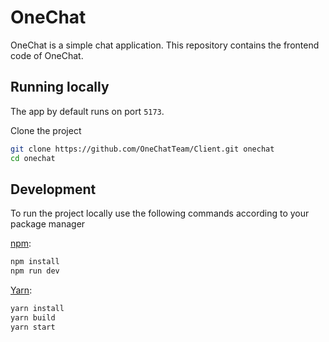 # OneChat

OneChat is a simple chat application. This repository contains the frontend code of OneChat.

## Running locally

The app by default runs on port `5173`.

Clone the project

```bash
git clone https://github.com/OneChatTeam/Client.git onechat
cd onechat
```

## Development

To run the project locally use the following commands according to your package manager

[npm](https://docs.npmjs.com/downloading-and-installing-node-js-and-npm#checking-your-version-of-npm-and-nodejs):

```bash
npm install
npm run dev
```

[Yarn](https://yarnpkg.com/):

```bash
yarn install
yarn build
yarn start
```